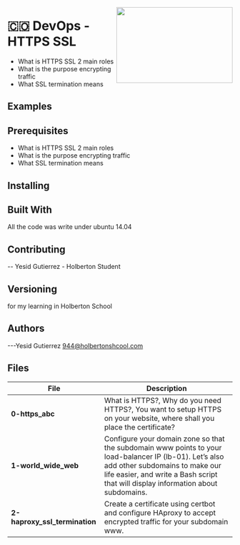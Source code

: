 <p>
<img width="260" height="170" src="https://davidjohncoleman.com/wp-djc/wp-content/uploads/2017/06/HBTN-Borderless-CMYK-Logo-Vertical-Color-Black@1200ppi-300x236.png" align="right" >
</p>





# :colombia: DevOps  - HTTPS SSL                                                
- What is HTTPS SSL 2 main roles
- What is the purpose encrypting traffic
- What SSL termination means
## Examples
## Prerequisites
- What is HTTPS SSL 2 main roles
- What is the purpose encrypting traffic
- What SSL termination means
## Installing
## Built With
All the code was write under ubuntu 14.04                                 
## Contributing
-- Yesid Gutierrez - Holberton Student                                          
## Versioning
for my learning in Holberton School
## Authors
---Yesid Gutierrez  944@holbertonshcool.com                                    
                                                                               
## Files

|             File               |             Description                  |
|--------------------------------| ---------------------------------------- |
|**0-https_abc**|What is HTTPS?, Why do you need HTTPS?, You want to setup HTTPS on your website, where shall you place the certificate?|
|**1-world_wide_web**|Configure your domain zone so that the subdomain www points to your load-balancer IP (lb-01). Let’s also add other subdomains to make our life easier, and write a Bash script that will display information about subdomains.|
|**2-haproxy_ssl_termination**|Create a certificate using certbot and configure HAproxy to accept encrypted traffic for your subdomain www.|